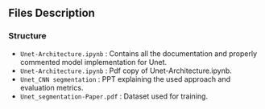 ## Files Description

### Structure

- `Unet-Architecture.ipynb` : Contains all the documentation and properly commented model implementation for Unet.
- `Unet-Architecture.ipynb` : Pdf copy of Unet-Architecture.ipynb.
- `Unet_CNN segmentation` : PPT explaining the used approach and evaluation metrics.
- `Unet_segmentation-Paper.pdf` : Dataset used for training.
